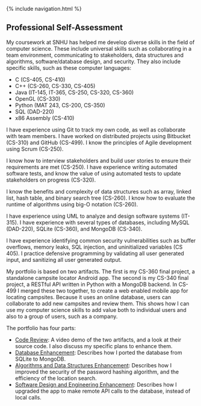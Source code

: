 {% include navigation.html %}
## Professional Self-Assessment ##

My coursework at SNHU has helped me develop diverse skills in the field of computer science. These include universal skills such as collaborating in a team environment, communicating to stakeholders, data structures and algorithms, software/database design, and security. They also include specific skills, such as these computer languages:
- C (CS-405, CS-410)
- C++ (CS-260, CS-330, CS-405)
- Java (IT-145, IT-365, CS-250, CS-320, CS-360)
- OpenGL (CS-330)
- Python (MAT 243, CS-200, CS-350)
- SQL (DAD-220)
- x86 Assembly (CS-410)

I have experience using Git to track my own code, as well as collaborate with team members. I have worked on distributed projects using Bitbucket (CS-310) and GitHub (CS-499). I know the principles of Agile development using Scrum (CS-250).

I know how to interview stakeholders and build user stories to ensure their requirements are met (CS-250). I have experience writing automated software tests, and know the value of using automated tests to update stakeholders on progress (CS-320).

I know the benefits and complexity of data structures such as array, linked list, hash table, and binary search tree (CS-260). I know how to evaluate the runtime of algorithms using big-O notation (CS-260).

I have experience using UML to analyze and design software systems (IT-315). I have experience with several types of databases, including MySQL (DAD-220), SQLite (CS-360), and MongoDB (CS-340).

I have experience identifying common security vulnerabilities such as buffer overflows, memory leaks, SQL injection, and uninitialized variables (CS 405). I practice defensive programming by validating all user generated input, and sanitizing all user generated output.

My portfolio is based on two artifacts. The first is my CS-360 final project, a standalone campsite locator Android app. The second is my CS-340 final project, a RESTful API written in Python with a MongoDB backend. In CS-499 I merged these two together, to create a web enabled mobile app for locating campsites. Because it uses an online database, users can collaborate to add new campsites and review them. This shows how I can use my computer science skills to add value both to individual users and also to a group of users, such as a company.

The portfolio has four parts:
- [Code Review](code_review.html): A video demo of the two artifacts, and a look at their source code. I also discuss my specific plans to enhance them.
- [Database Enhancement](algorithms_and_data_structures.html): Describes how I ported the database from SQLite to MongoDB.
- [Algorithms and Data Structures Enhancement](algorithms_and_data_structures.html): Describes how I improved the security of the password hashing algorithm, and the efficiency of the location search.
- [Software Design and Engineering Enhancement](design_and_engineering.html): Describes how I upgraded the app to make remote API calls to the database, instead of local calls.
